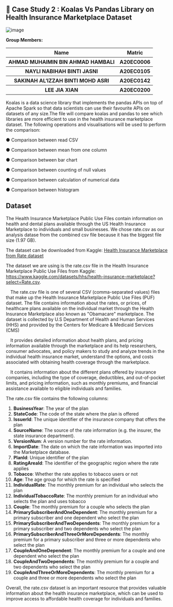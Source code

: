 ## 🏥 Case Study 2 : Koalas Vs Pandas Library on Health Insurance Marketplace Dataset

![image](https://user-images.githubusercontent.com/99240177/212251329-77469daa-6e5a-464d-915d-a8cb4be0c674.png)

  
**Group Members:**

<table>
  <tr>
    <th>Name</th>
    <th>Matric</th>
  </tr>
  <tr>
    <th>AHMAD MUHAIMIN BIN AHMAD HAMBALI</th>
    <th>A20EC0006</th>
  </tr>
  <tr>
    <th>NAYLI NABIHAH BINTI JASNI</th>
    <th>A20EC0105</th>
  </tr>
    <tr>
    <th>SAKINAH AL’IZZAH BINTI MOHD ASRI</th>
    <th>A20EC0142</th>
  </tr>
    <tr>
    <th>LEE JIA XIAN</th>
    <th>A20EC0200</th>
  </tr>
</table> 


Koalas is a data science library that implements the pandas APIs on top of Apache Spark so that data scientists can use their favourite APIs on datasets of any size.The file will compare koalas and pandas to see which libraries are more efficient to use in the health insurance marketplace dataset. The following operations and visualisations will be used to perform the comparison:

  ● Comparison between read CSV

  ● Comparison between mean from one column

  ● Comparison between bar chart

  ● Comparison between counting of null values 

  ● Comparison between calculation of numerical data

  ● Comparison between histogram

## Dataset

The Health Insurance Marketplace Public Use Files contain information on health and dental plans available through the US Health Insurance Marketplace to individuals and small businesses. We chose rate.csv as our analysis datase from the combined csv file because it has the biggest file size (1.97 GB).

The dataset can be downloaded from Kaggle: <a href="https://www.kaggle.com/datasets/hhs/health-insurance-marketplace?select=Rate.csv">Health Insurance Marketplace from Rate dataset</a>


The dataset we are using is the rate.csv file in the Health Insurance Marketplace Public Use Files from Kaggle: https://www.kaggle.com/datasets/hhs/health-insurance-marketplace?select=Rate.csv.


&emsp;The rate.csv file is one of several CSV (comma-separated values) files that make up the Health Insurance Marketplace Public Use Files (PUF) dataset. The file contains information about the rates, or prices, of healthcare plans available on the individual market through the Health Insurance Marketplace also known as "Obamacare" marketplace. The dataset is collected by U.S Department of Health and Human Services (HHS) and provided by the Centers for Medicare & Medicaid Services (CMS)

&emsp;It provides detailed information about health plans, and pricing information available through the marketplace and its help researchers, consumer advocates, and policy makers to study and analyze trends in the individual health insurance market, understand the options, and costs associated with obtaining health coverage through the marketplace.

&emsp;It contains information about the different plans offered by insurance companies, including the type of coverage, deductibles, and out-of-pocket limits, and pricing information, such as monthly premiums, and financial assistance available to eligible individuals and families.

The rate.csv file contains the following columns:

  1. **BusinessYear**: The year of the plan
  2. **StateCode**: The code of the state where the plan is offered
  3. **IssuerId**: The unique identifier of the insurance company that offers the plan
  4. **SourceName**: The source of the rate information (e.g. the insurer, the state insurance department).
  5. **VersionNum**: A version number for the rate information.
  6. **ImportDate**: The date on which the rate information was imported into the Marketplace database.
  7. **PlanId**: Unique identifier of the plan
  8. **RatingAreaId**: The identifier of the geographic region where the rate applies
  9. **Tobacco**: Whether the rate applies to tobacco users or not
  10. **Age**: The age group for which the rate is specified
  11. **IndividualRate**: The monthly premium for an individual who selects the plan
  12. **IndividualTobaccoRate**: The monthly premium for an individual who selects the plan and uses tobacco
  13. **Couple**: The monthly premium for a couple who selects the plan
  14. **PrimarySubscriberAndOneDependent**: The monthly premium for a primary subscriber and one dependent who select the plan
  15. **PrimarySubscriberAndTwoDependents**: The monthly premium for a primary subscriber and two dependents who select the plan
  16. **PrimarySubscriberAndThreeOrMoreDependents**: The monthly premium for a primary subscriber and three or more dependents who select the plan
  17. **CoupleAndOneDependent**: The monthly premium for a couple and one dependent who select the plan
  18. **CoupleAndTwoDependents**: The monthly premium for a couple and two dependents who select the plan
  19. **CoupleAndThreeOrMoreDependents**: The monthly premium for a couple and three or more dependents who select the plan

Overall, the rate.csv dataset is an important resource that provides valuable information about the health insurance marketplace, which can be used to improve access to affordable health coverage for individuals and families.

